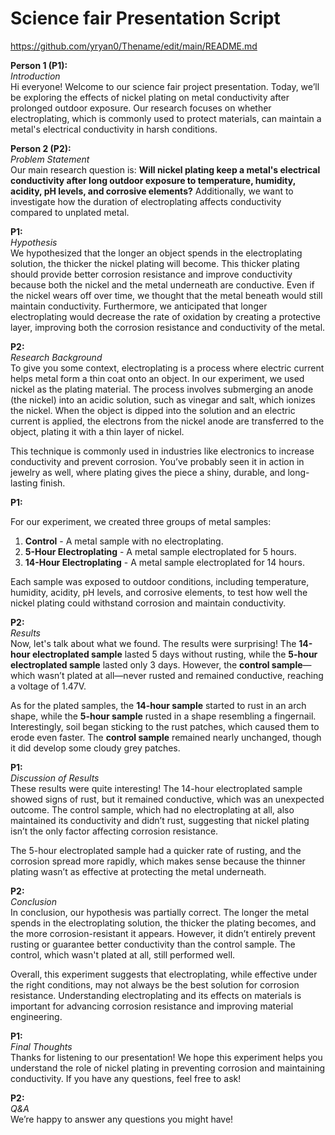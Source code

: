 # Science fair Presentation Script
 https://github.com/yryan0/Thename/edit/main/README.md

 

**Person 1 (P1):**  
*Introduction*  
Hi everyone! Welcome to our science fair project presentation. Today, we’ll be exploring the effects of nickel plating on metal conductivity after prolonged outdoor exposure. Our research focuses on whether electroplating, which is commonly used to protect materials, can maintain a metal's electrical conductivity in harsh conditions.

**Person 2 (P2):**  
*Problem Statement*  
Our main research question is: **Will nickel plating keep a metal's electrical conductivity after long outdoor exposure to temperature, humidity, acidity, pH levels, and corrosive elements?** Additionally, we want to investigate how the duration of electroplating affects conductivity compared to unplated metal.

**P1:**  
*Hypothesis*  
We hypothesized that the longer an object spends in the electroplating solution, the thicker the nickel plating will become. This thicker plating should provide better corrosion resistance and improve conductivity because both the nickel and the metal underneath are conductive. Even if the nickel wears off over time, we thought that the metal beneath would still maintain conductivity. Furthermore, we anticipated that longer electroplating would decrease the rate of oxidation by creating a protective layer, improving both the corrosion resistance and conductivity of the metal.

**P2:**  
*Research Background*  
To give you some context, electroplating is a process where electric current helps metal form a thin coat onto an object. In our experiment, we used nickel as the plating material. The process involves submerging an anode (the nickel) into an acidic solution, such as vinegar and salt, which ionizes the nickel. When the object is dipped into the solution and an electric current is applied, the electrons from the nickel anode are transferred to the object, plating it with a thin layer of nickel.

This technique is commonly used in industries like electronics to increase conductivity and prevent corrosion. You’ve probably seen it in action in jewelry as well, where plating gives the piece a shiny, durable, and long-lasting finish.

**P1:**  

For our experiment, we created three groups of metal samples:  
1. **Control** - A metal sample with no electroplating.  
2. **5-Hour Electroplating** - A metal sample electroplated for 5 hours.  
3. **14-Hour Electroplating** - A metal sample electroplated for 14 hours.

Each sample was exposed to outdoor conditions, including temperature, humidity, acidity, pH levels, and corrosive elements, to test how well the nickel plating could withstand corrosion and maintain conductivity.

**P2:**  
*Results*  
Now, let's talk about what we found. The results were surprising! The **14-hour electroplated sample** lasted 5 days without rusting, while the **5-hour electroplated sample** lasted only 3 days. However, the **control sample**—which wasn’t plated at all—never rusted and remained conductive, reaching a voltage of 1.47V.

As for the plated samples, the **14-hour sample** started to rust in an arch shape, while the **5-hour sample** rusted in a shape resembling a fingernail. Interestingly, soil began sticking to the rust patches, which caused them to erode even faster. The **control sample** remained nearly unchanged, though it did develop some cloudy grey patches.

**P1:**  
*Discussion of Results*  
These results were quite interesting! The 14-hour electroplated sample showed signs of rust, but it remained conductive, which was an unexpected outcome. The control sample, which had no electroplating at all, also maintained its conductivity and didn’t rust, suggesting that nickel plating isn’t the only factor affecting corrosion resistance.

The 5-hour electroplated sample had a quicker rate of rusting, and the corrosion spread more rapidly, which makes sense because the thinner plating wasn’t as effective at protecting the metal underneath.

**P2:**  
*Conclusion*  
In conclusion, our hypothesis was partially correct. The longer the metal spends in the electroplating solution, the thicker the plating becomes, and the more corrosion-resistant it appears. However, it didn’t entirely prevent rusting or guarantee better conductivity than the control sample. The control, which wasn't plated at all, still performed well.

Overall, this experiment suggests that electroplating, while effective under the right conditions, may not always be the best solution for corrosion resistance. Understanding electroplating and its effects on materials is important for advancing corrosion resistance and improving material engineering.

**P1:**  
*Final Thoughts*  
Thanks for listening to our presentation! We hope this experiment helps you understand the role of nickel plating in preventing corrosion and maintaining conductivity. If you have any questions, feel free to ask!

**P2:**  
*Q&A*  
We’re happy to answer any questions you might have!

